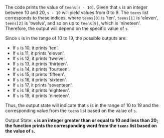 The code prints the value of `teens[s - 10]`. Given that `s` is an integer between 10 and 20, `s - 10` will yield values from 0 to 9. The `teens` list corresponds to these indices, where `teens[0]` is 'ten', `teens[1]` is 'eleven', `teens[2]` is 'twelve', and so on up to `teens[9]`, which is 'nineteen'. Therefore, the output will depend on the specific value of `s`.

Since `s` is in the range of 10 to 19, the possible outputs are:
- If `s` is 10, it prints 'ten'.
- If `s` is 11, it prints 'eleven'.
- If `s` is 12, it prints 'twelve'.
- If `s` is 13, it prints 'thirteen'.
- If `s` is 14, it prints 'fourteen'.
- If `s` is 15, it prints 'fifteen'.
- If `s` is 16, it prints 'sixteen'.
- If `s` is 17, it prints 'seventeen'.
- If `s` is 18, it prints 'eighteen'.
- If `s` is 19, it prints 'nineteen'.

Thus, the output state will indicate that `s` is in the range of 10 to 19 and the corresponding value from the `teens` list based on the value of `s`.

Output State: **`s` is an integer greater than or equal to 10 and less than 20; the function prints the corresponding word from the `teens` list based on the value of `s`.**